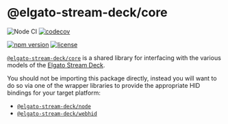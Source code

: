 # @elgato-stream-deck/core

![Node CI](https://github.com/Julusian/node-elgato-stream-deck/workflows/Node%20CI/badge.svg)
[![codecov](https://codecov.io/gh/Julusian/node-elgato-stream-deck/branch/master/graph/badge.svg?token=Hl4QXGZJMF)](https://codecov.io/gh/Julusian/node-elgato-stream-deck)

[![npm version](https://img.shields.io/npm/v/@elgato-stream-deck/core.svg)](https://npm.im/@elgato-stream-deck/core)
[![license](https://img.shields.io/npm/l/@elgato-stream-deck/core.svg)](https://npm.im/@elgato-stream-deck/core)

[`@elgato-stream-deck/core`](https://github.com/julusian/node-elgato-stream-deck) is a shared library for interfacing
with the various models of the [Elgato Stream Deck](https://www.elgato.com/en/gaming/stream-deck).

You should not be importing this package directly, instead you will want to do so via one of the wrapper libraries to provide the appropriate HID bindings for your target platform:

-   [`@elgato-stream-deck/node`](https://npm.im/@elgato-stream-deck/node)
-   [`@elgato-stream-deck/webhid`](https://npm.im/@elgato-stream-deck/webhid)

